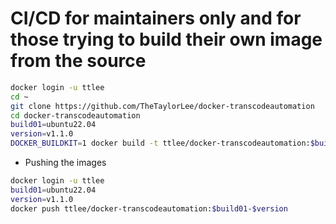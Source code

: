 # CI/CD for maintainers only and for those trying to build their own image from the source
```sh
docker login -u ttlee
cd ~
git clone https://github.com/TheTaylorLee/docker-transcodeautomation
cd docker-transcodeautomation
build01=ubuntu22.04
version=v1.1.0
DOCKER_BUILDKIT=1 docker build -t ttlee/docker-transcodeautomation:$build01-$version .
```

- Pushing the images
```sh
docker login -u ttlee
build01=ubuntu22.04
version=v1.1.0
docker push ttlee/docker-transcodeautomation:$build01-$version
```